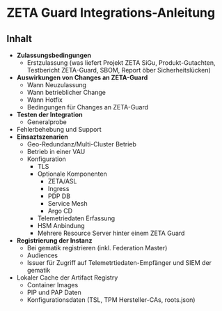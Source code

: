 # ZETA Guard Integrations-Anleitung

## Inhalt

- **Zulassungsbedingungen**
  - Erstzulassung (was liefert Projekt ZETA SiGu, Produkt-Gutachten, Testbericht ZETA-Guard, SBOM, Report öber Sicherheitslücken)
- **Auswirkungen von Changes an ZETA-Guard**
  - Wann Neuzulassung
  - Wann betrieblicher Change
  - Wann Hotfix
  - Bedingungen für Changes an ZETA-Guard
- **Testen der Integration**
  - Generalprobe
- Fehlerbehebung und Support
- **Einsaztszenarien**
  - Geo-Redundanz/Multi-Cluster Betrieb
  - Betrieb in einer VAU
  - Konfiguration
    - TLS
    - Optionale Komponenten
      - ZETA/ASL
      - Ingress
      - PDP DB
      - Service Mesh
      - Argo CD
    - Telemetriedaten Erfassung
    - HSM Anbindung
    - Mehrere Resource Server hinter einem ZETA Guard
- **Registrierung der Instanz**
  - Bei gematik registrieren (inkl. Federation Master)
  - Audiences
  - Issuer für Zugriff auf Telemetrtiedaten-Empfänger und SIEM der gematik
- Lokaler Cache der Artifact Registry
  - Container Images
  - PIP und PAP Daten
  - Konfigurationsdaten (TSL, TPM Hersteller-CAs, roots.json)

